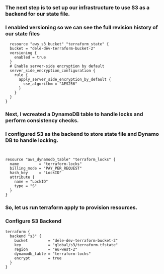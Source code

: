 ### The next step is to set up our infrastructure to use S3 as a backend for our state file.

### I enabled versioning so we can see the full revision history of our state files
```
  resource "aws_s3_bucket" "terraform_state" {
  bucket = "dele-dev-terraform-bucket-2"
  versioning {
    enabled = true
  }
  # Enable server-side encryption by default
  server_side_encryption_configuration {
    rule {
      apply_server_side_encryption_by_default {
        sse_algorithm = "AES256"
      }
    }
  }
}
```
### Next, I wcreated a DynamoDB table to handle locks and perform consistency checks. 
### I configured S3 as the backend to store state file and Dynamo DB to handle locking. 


```


resource "aws_dynamodb_table" "terraform_locks" {
  name         = "terraform-locks"
  billing_mode = "PAY_PER_REQUEST"
  hash_key     = "LockID"
  attribute {
    name = "LockID"
    type = "S"
  }
}
```


### So, let us run terraform apply to provision resources.

### Configure S3 Backend
```
terraform {
  backend "s3" {
    bucket         = "dele-dev-terraform-bucket-2"
    key            = "global/s3/terraform.tfstate"
    region         = "eu-west-2"
    dynamodb_table = "terraform-locks"
    encrypt        = true
  }
}
```
